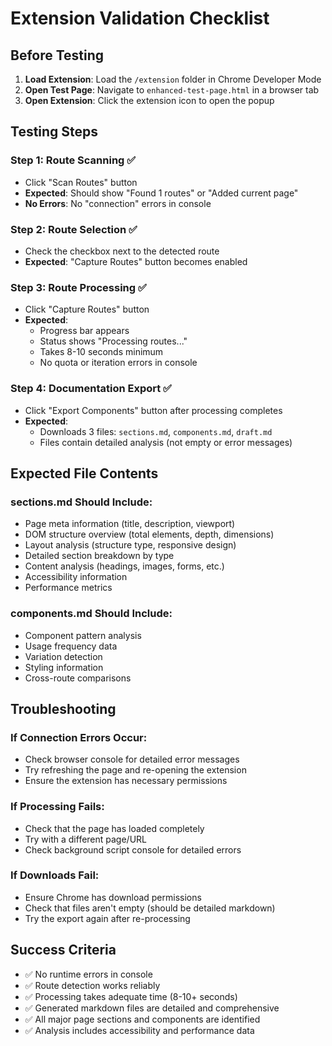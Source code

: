 # Extension Validation Checklist

## Before Testing

1. **Load Extension**: Load the `/extension` folder in Chrome Developer Mode
2. **Open Test Page**: Navigate to `enhanced-test-page.html` in a browser tab
3. **Open Extension**: Click the extension icon to open the popup

## Testing Steps

### Step 1: Route Scanning ✅

- Click "Scan Routes" button
- **Expected**: Should show "Found 1 routes" or "Added current page"
- **No Errors**: No "connection" errors in console

### Step 2: Route Selection ✅

- Check the checkbox next to the detected route
- **Expected**: "Capture Routes" button becomes enabled

### Step 3: Route Processing ✅

- Click "Capture Routes" button
- **Expected**:
  - Progress bar appears
  - Status shows "Processing routes..."
  - Takes 8-10 seconds minimum
  - No quota or iteration errors in console

### Step 4: Documentation Export ✅

- Click "Export Components" button after processing completes
- **Expected**:
  - Downloads 3 files: `sections.md`, `components.md`, `draft.md`
  - Files contain detailed analysis (not empty or error messages)

## Expected File Contents

### sections.md Should Include:

- Page meta information (title, description, viewport)
- DOM structure overview (total elements, depth, dimensions)
- Layout analysis (structure type, responsive design)
- Detailed section breakdown by type
- Content analysis (headings, images, forms, etc.)
- Accessibility information
- Performance metrics

### components.md Should Include:

- Component pattern analysis
- Usage frequency data
- Variation detection
- Styling information
- Cross-route comparisons

## Troubleshooting

### If Connection Errors Occur:

- Check browser console for detailed error messages
- Try refreshing the page and re-opening the extension
- Ensure the extension has necessary permissions

### If Processing Fails:

- Check that the page has loaded completely
- Try with a different page/URL
- Check background script console for detailed errors

### If Downloads Fail:

- Ensure Chrome has download permissions
- Check that files aren't empty (should be detailed markdown)
- Try the export again after re-processing

## Success Criteria

- ✅ No runtime errors in console
- ✅ Route detection works reliably
- ✅ Processing takes adequate time (8-10+ seconds)
- ✅ Generated markdown files are detailed and comprehensive
- ✅ All major page sections and components are identified
- ✅ Analysis includes accessibility and performance data
